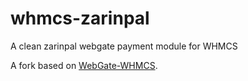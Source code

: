 # whmcs-zarinpal
A clean zarinpal webgate payment module for WHMCS

A fork based on [WebGate-WHMCS](https://github.com/ZarinPal-Lab/WHMCS).
